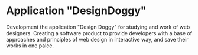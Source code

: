 # Application "DesignDoggy"

Development the application "Design Doggy" for studying and work of web designers. Creating a software product to provide developers with a base of approaches and principles of web design in interactive way, and save their works in one palce.


